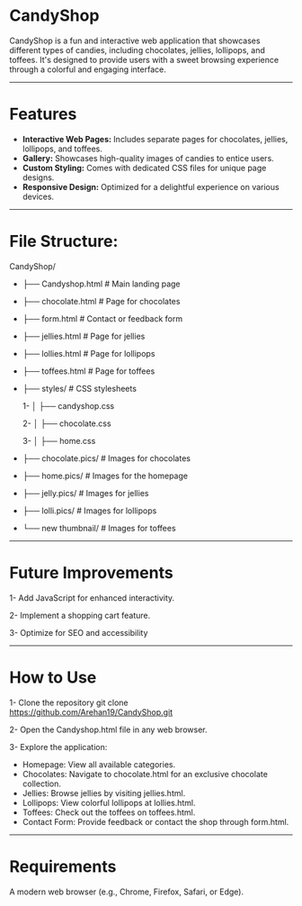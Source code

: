 # CandyShop
CandyShop is a fun and interactive web application that showcases different types of candies, including chocolates, jellies, lollipops, and toffees. It's designed to provide users with a sweet browsing experience through a colorful and engaging interface.

---

# Features
- **Interactive Web Pages:** Includes separate pages for chocolates, jellies, lollipops, and toffees.
- **Gallery:** Showcases high-quality images of candies to entice users.
- **Custom Styling:** Comes with dedicated CSS files for unique page designs.
- **Responsive Design:** Optimized for a delightful experience on various devices.

---

# File Structure:
CandyShop/
- ├── Candyshop.html         # Main landing page
- ├── chocolate.html         # Page for chocolates
- ├── form.html              # Contact or feedback form
- ├── jellies.html           # Page for jellies
- ├── lollies.html           # Page for lollipops
- ├── toffees.html           # Page for toffees
- ├── styles/                # CSS stylesheets
  
  1- │   ├── candyshop.css

  2- │   ├── chocolate.css

  3- │   ├── home.css

- ├── chocolate.pics/        # Images for chocolates
- ├── home.pics/             # Images for the homepage
- ├── jelly.pics/            # Images for jellies
- ├── lolli.pics/            # Images for lollipops
- └── new thumbnail/         # Images for toffees

---

# Future Improvements
1- Add JavaScript for enhanced interactivity.

2- Implement a shopping cart feature.

3- Optimize for SEO and accessibility

---

# How to Use
1- Clone the repository
   git clone https://github.com/Arehan19/CandyShop.git
   
2- Open the Candyshop.html file in any web browser.

3- Explore the application:

- Homepage: View all available categories.
- Chocolates: Navigate to chocolate.html for an exclusive chocolate collection.
- Jellies: Browse jellies by visiting jellies.html.
- Lollipops: View colorful lollipops at lollies.html.
- Toffees: Check out the toffees on toffees.html.
- Contact Form: Provide feedback or contact the shop through form.html.

---

# Requirements
A modern web browser (e.g., Chrome, Firefox, Safari, or Edge).
